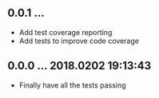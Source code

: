 ## 0.0.1 ...

 * Add test coverage reporting
 * Add tests to improve code coverage

## 0.0.0 ... 2018.0202 19:13:43

 * Finally have all the tests passing
